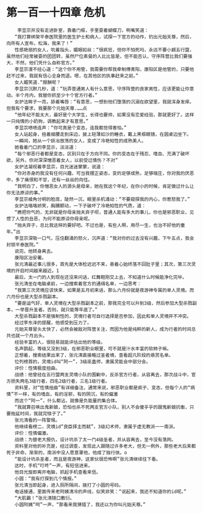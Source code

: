 # 第一百一十四章 危机
        李显宗并没有走进卧室，靠着门框，手里耍着蝴蝶刀，咧嘴笑道：
       “我打算绑架平泰医院里的医生护士和病人，试探一下官方的动作，钓出元始天尊，然后，向所有人宣布，松海，我来了！”
       性感艳丽的女人，吮着指头，媚眼如丝：“很疯狂，但你不怕死吗，永远不要小觑五行盟，虽然他们经常被耍的团团转，虽然尸位素餐的人比比皆是，但不能否认，守序阵营比我们要强大，不然，他们凭什么自称官方。”
       李显宗漫不经心道：“这个你不用管，我需要你帮我牵制傅青阳，康阳区是他管的，只要他赶不过来，我就有信心全身而退。嗯，在其他区的执事赶来之前。”
       女人媚笑道.“报酬呢？
       李显宗沉默几秒，道：“玩弄普通男人有什么意思，守序阵营的良家男性，应该更能让你意动。半个月内，我替你抓至少十个官方行者。”
       女护法眸子一亮，舔着嘴唇：“有意思，一想到他们堕落的沉溺在欲望里，我就浑身发痒。但我有个要求，我要那个元始天尊.……点
       “他年纪不能太大，最好是个大学生，长得也要帅，如果没有恋爱经验，那就更好了。这样一只纯情的小奶狗，调教起来才有意思。”
       李显宗啧啧连声：“你可真是个变态，连我都觉得害怕。”
       女人站起身，扭着细腰走到床边，披上轻薄如沙的睡衣，戴上黑框眼镜，在圆桌边坐下。
       一瞬间，她从一个妖冶放荡的女人，变成了冷艳知性的成熟美人。
       她看着门口的李显示，淡淡道：
       “每个邪恶行者都是变态，区别只在于方向不同。你的变态在于残忍、嗜血、充满了破坏欲，另外，你对深深憎恶着女人，以前受过情伤？不对”
       女护法凝视着李显宗，目光迷迷蒙蒙，说道：
       “你对赤身的我没有任何兴趣，可当我摆正姿态，变的足够成熟，足够端庄，你对我的厌恶中，多了痛恨和不甘，还有一丝丝的向往。
       “我明白了，你憎恶女人的源头是母亲，她在我这个年纪，在你小的时候，肯定做过什么让你无法原谅的事。”
       李显宗棱角分明的脸庞，陡然一沉，眼里杀机涌动：“不要窥探我的内心，你惹怒我了。”
       女护法咯咯娇笑，胸脯颤动，一下子破坏了冷艳知性的气质，道：
       “瞧把你气的，无非就是你母亲抛夫弃子呗，普通人能有多大的事儿，你也是邪恶职业，见惯了人性的丑恶，为何不能原谅你母亲呢。
       “抛夫弃子，总比我这样的要好吧。不过也是，有些人啊，用尽一生，也治不好他的童年。”出
       李显宗深吸一口气，压住翻涌的怒火，沉声道：“我对你的过去没有兴趣，下午五点，我会封锁平泰医院。”
       说完，他转身离去。
       康阳区治安署。
       张元清最近事儿很多，首先是大体检迟迟不来，悬着心始终落不回肚子里；其次，第三次灵境的开启时间越来越近。1
       最后，太一门的人到现在还没来问话，红舞鞋刚交上去，不知道什么时候能净化完毕。
       张元清坐在电脑桌前，一边搜索着官方的通缉名单，一边思考：
       “我第三次灵境应该快来，如果是五月初来话，那么六月份就是夜游神专属的单人灵境。而六月份也是大型杀戮副本。
       “要是运气好，单人灵境在大型杀戮副本之前，那我完全可以升到3级，然后参加大型杀戮副本，一举晋升圣者。否则，就只能等年底了。”
       大型杀戮副本不是强制性的，灵境行者可自行选择是否参加，因此和单人灵境并不冲突。
       经过李东泽的提醒，他感受到压力了。
       元始天尊冒头太快了，必然会被敌对阵营关注，而因为他是纯粹的新人，成为行者的时间总共也就一个月出头。
       经验丰富的人，很轻易就能评估出他的等级。
       名声鹊起，等级又没到3级，在邪恶职业眼里，可不就是汁水丰富的软柿子嘛。
       正想着，搜索结果出来了，张元清直接略过圣者境，查看超凡阶段的悬赏名单。
       位列榜首的，灵境id叫“阿一”，3级巫蛊师，隶属灵能会中部分会。
       评价：性情极度扭曲。
       战绩：他曾经在五行盟两支灵境小队的围剿中，反杀官方行者，从容离去，那次战斗中，官方损失两名3级行者，四名2级行者，三名1级行者。
       资料里，对“性情扭曲”有详细备注，通常来说，邪恶职业都是疯子、变态，但每个人的“病情”不一样，有的嗜血，有的淫邪，有的阴沉，有的偏激
       而这个“阿一”，什么都沾，就像是负能量的集合体。
       “我就算召唤出鬼新娘，恐怕也杀不死两支官方小队，别人不会傻乎乎的跟鬼新娘抗衡，只要拖延时间，我就完犊子了。”
       张元清看的一阵警惕。
       他继续看榜二，灵境id“良臣择主而弑”，3级幻术师，隶属于虚无教派一一南派。
       评价：性情偏激。
       战绩：为替老大报仇，设计坑杀了太一门4级圣者，并从容离去，至今没有落网。
       资料里对他的补充是，经过调查，发现此人跟随过许多老大，但无一例外，那些老大后来都死于非命，渐渐的，南派中没人愿意罩他，他成了独行侠。o
       “能设计坑杀圣者，而且是夜游神，这家伙很恐怖啊”张元清继续往下看。
       这时，手机“叮咚”一声，有短信进来。
       他目光旋即离开电脑，抓起手机查看来信。
       小圆：“我有打探到几个情报。”
       张元清当即起身，进入厕所隔间，拨打了小圆的号码。
       电话接通，里面传来老阿姨清冷的声线，似笑非笑：“说起来，我还不知道你的id呢。”
       “大肌霸！”张元清随口敷衍。
       小圆阿姨“呵”一声，“那看来我猜错了，我还以为你叫元始天尊。”